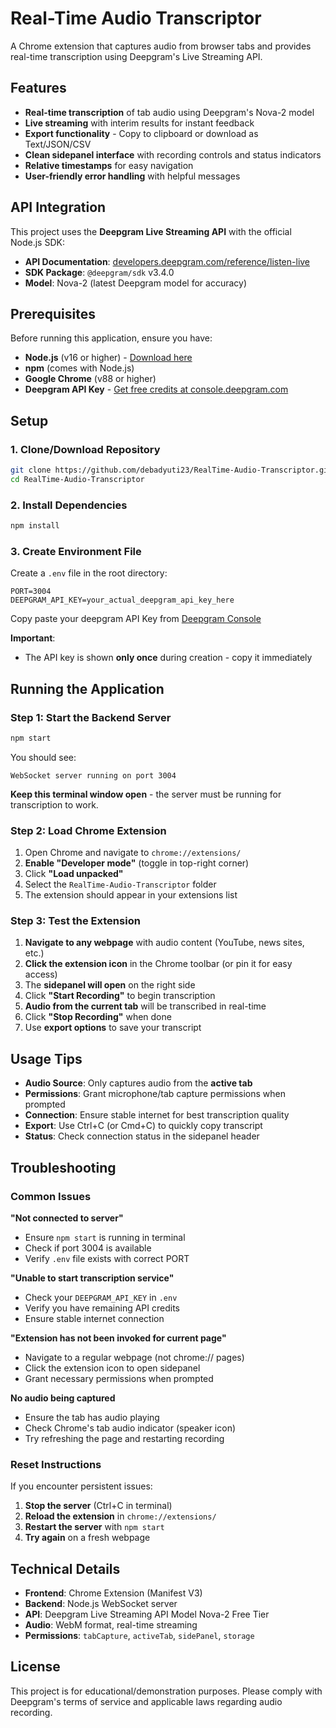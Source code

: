 # Real-Time Audio Transcriptor

A Chrome extension that captures audio from browser tabs and provides real-time transcription using Deepgram's Live Streaming API.

## Features

- **Real-time transcription** of tab audio using Deepgram's Nova-2 model
- **Live streaming** with interim results for instant feedback
- **Export functionality** - Copy to clipboard or download as Text/JSON/CSV
- **Clean sidepanel interface** with recording controls and status indicators
- **Relative timestamps** for easy navigation
- **User-friendly error handling** with helpful messages

## API Integration

This project uses the **Deepgram Live Streaming API** with the official Node.js SDK:
- **API Documentation**: [developers.deepgram.com/reference/listen-live](https://developers.deepgram.com/reference/listen-live)
- **SDK Package**: `@deepgram/sdk` v3.4.0
- **Model**: Nova-2 (latest Deepgram model for accuracy)

## Prerequisites

Before running this application, ensure you have:

- **Node.js** (v16 or higher) - [Download here](https://nodejs.org/)
- **npm** (comes with Node.js)
- **Google Chrome** (v88 or higher)
- **Deepgram API Key** - [Get free credits at console.deepgram.com](https://console.deepgram.com/)

## Setup

### 1. Clone/Download Repository
```bash
git clone https://github.com/debadyuti23/RealTime-Audio-Transcriptor.git
cd RealTime-Audio-Transcriptor
```

### 2. Install Dependencies
```bash
npm install
```

### 3. Create Environment File
Create a `.env` file in the root directory:
```env
PORT=3004
DEEPGRAM_API_KEY=your_actual_deepgram_api_key_here
```
Copy paste your deepgram API Key from [Deepgram Console](https://console.deepgram.com/)

**Important**: 
- The API key is shown **only once** during creation - copy it immediately

## Running the Application

### Step 1: Start the Backend Server
```bash
npm start
```

You should see:
```
WebSocket server running on port 3004
```

**Keep this terminal window open** - the server must be running for transcription to work.

### Step 2: Load Chrome Extension

1. Open Chrome and navigate to `chrome://extensions/`
2. **Enable "Developer mode"** (toggle in top-right corner)
3. Click **"Load unpacked"**
4. Select the `RealTime-Audio-Transcriptor` folder
5. The extension should appear in your extensions list

### Step 3: Test the Extension

1. **Navigate to any webpage** with audio content (YouTube, news sites, etc.)
2. **Click the extension icon** in the Chrome toolbar (or pin it for easy access)
3. The **sidepanel will open** on the right side
4. Click **"Start Recording"** to begin transcription
5. **Audio from the current tab** will be transcribed in real-time
6. Click **"Stop Recording"** when done
7. Use **export options** to save your transcript

## Usage Tips

- **Audio Source**: Only captures audio from the **active tab**
- **Permissions**: Grant microphone/tab capture permissions when prompted
- **Connection**: Ensure stable internet for best transcription quality
- **Export**: Use Ctrl+C (or Cmd+C) to quickly copy transcript
- **Status**: Check connection status in the sidepanel header

## Troubleshooting

### Common Issues

**"Not connected to server"**
- Ensure `npm start` is running in terminal
- Check if port 3004 is available
- Verify `.env` file exists with correct PORT

**"Unable to start transcription service"**
- Check your `DEEPGRAM_API_KEY` in `.env`
- Verify you have remaining API credits
- Ensure stable internet connection

**"Extension has not been invoked for current page"**
- Navigate to a regular webpage (not chrome:// pages)
- Click the extension icon to open sidepanel
- Grant necessary permissions when prompted

**No audio being captured**
- Ensure the tab has audio playing
- Check Chrome's tab audio indicator (speaker icon)
- Try refreshing the page and restarting recording

### Reset Instructions

If you encounter persistent issues:

1. **Stop the server** (Ctrl+C in terminal)
2. **Reload the extension** in `chrome://extensions/`
3. **Restart the server** with `npm start`
4. **Try again** on a fresh webpage


## Technical Details

- **Frontend**: Chrome Extension (Manifest V3)
- **Backend**: Node.js WebSocket server
- **API**: Deepgram Live Streaming API Model Nova-2 Free Tier
- **Audio**: WebM format, real-time streaming
- **Permissions**: `tabCapture`, `activeTab`, `sidePanel`, `storage`

## License

This project is for educational/demonstration purposes. Please comply with Deepgram's terms of service and applicable laws regarding audio recording.
